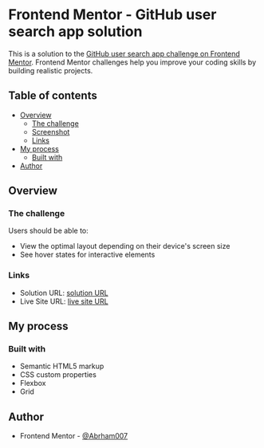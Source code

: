 # Frontend Mentor - GitHub user search app solution

This is a solution to the [GitHub user search app challenge on Frontend Mentor](https://www.frontendmentor.io/challenges/github-user-search-app-Q09YOgaH6). Frontend Mentor challenges help you improve your coding skills by building realistic projects.

## Table of contents

- [Overview](#overview)
  - [The challenge](#the-challenge)
  - [Screenshot](#screenshot)
  - [Links](#links)
- [My process](#my-process)
  - [Built with](#built-with)
- [Author](#author)

## Overview

### The challenge

Users should be able to:

- View the optimal layout depending on their device's screen size
- See hover states for interactive elements

### Links

- Solution URL: [solution URL](https://github.com/Abrham007/github-user-search-app.git)
- Live Site URL: [live site URL](https://abrham007.github.io/github-user-search-app/)

## My process

### Built with

- Semantic HTML5 markup
- CSS custom properties
- Flexbox
- Grid

## Author

- Frontend Mentor - [@Abrham007](https://www.frontendmentor.io/profile/Abrham007)
